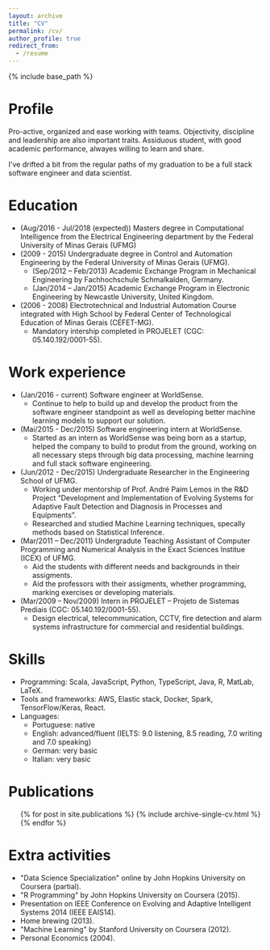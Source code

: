 ```yaml
---
layout: archive
title: "CV"
permalink: /cv/
author_profile: true
redirect_from:
  - /resume
---
```


{% include base_path %}

Profile
======
Pro-active, organized and ease working with teams. Objectivity, discipline and leadership are also important traits. Assiduous student, with good academic performance, alwayes willing to learn and share.

I've drifted a bit from the regular paths of my graduation to be a full stack software engineer and data scientist.

Education
======
* (Aug/2016 - Jul/2018 (expected)) Masters degree in Computational Intelligence from the Electrical Engineering department by the Federal University of Minas Gerais (UFMG)
* (2009 - 2015) Undergraduate degree in Control and Automation Engineering by the Federal University of Minas Gerais (UFMG).
  - (Sep/2012 – Feb/2013) Academic Exchange Program in Mechanical Engineering by Fachhochschule Schmalkalden, Germany.
  - (Jan/2014 – Jan/2015) Academic Exchange Program in Electronic Engineering by Newcastle University, United Kingdom.
* (2006 - 2008) Electrotechnical and Industrial Automation Course integrated with High School by Federal Center of Technological Education of Minas Gerais (CEFET-MG).
  - Mandatory intership completed in PROJELET (CGC: 05.140.192/0001-55).

Work experience
======
* (Jan/2016 - current) Software engineer at WorldSense.
  - Continue to help to build up and develop the product from the software engineer standpoint as well as developing better machine learning models to support our solution.
* (Mai/2015 - Dec/2015) Software engineering intern at WorldSense.
  - Started as an intern as WorldSense was being born as a startup, helped the company to build to produt from the ground, working on all necessary steps through big data processing, machine learning and full stack software engineering.
* (Jun/2012 - Dec/2015) Undergraduate Researcher in the Engineering School of UFMG.
  - Working under mentorship of Prof. André Paim Lemos in the R&D Project “Development and Implementation of Evolving Systems for Adaptive Fault Detection and Diagnosis in Processes and Equipments”.
  - Researched and studied Machine Learning techniques, specally methods based on Statistical Inference.
* (Mar/2011 – Dec/2011) Undergradute Teaching Assistant of Computer Programming and Numerical
Analysis in the Exact Sciences Institue (ICEX) of UFMG.
  - Aid the students with different needs and backgrounds in their assigments.
  - Aid the professors with their assigments, whether programming, marking exercises or developing
materials.
* (Mar/2009 – Nov/2009) Intern in PROJELET – Projeto de Sistemas Prediais (CGC: 05.140.192/0001-55).
  - Design electrical, telecommunication, CCTV, fire detection and alarm systems infrastructure for commercial and residential buildings.

Skills
======
* Programming: Scala, JavaScript, Python, TypeScript, Java, R, MatLab, LaTeX.
* Tools and frameworks: AWS, Elastic stack, Docker, Spark, TensorFlow/Keras, React.
* Languages:
  - Portuguese: native
  - English: advanced/fluent (IELTS: 9.0 listening, 8.5 reading, 7.0 writing and 7.0 speaking)
  - German: very basic
  - Italian: very basic

Publications
======
  <ul>{% for post in site.publications %}
    {% include archive-single-cv.html %}
  {% endfor %}</ul>

Extra activities
======
* "Data Science Specialization" online by John Hopkins University on Coursera (partial).
* "R Programming" by John Hopkins University on Coursera (2015).
* Presentation on IEEE Conference on Evolving and Adaptive Intelligent Systems 2014 (IEEE EAIS14).
* Home brewing (2013).
* "Machine Learning" by Stanford University on Coursera (2012).
* Personal Economics (2004).